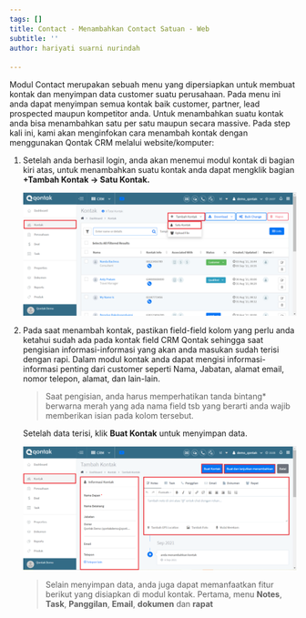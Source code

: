 ```yaml
---
tags: []
title: Contact - Menambahkan Contact Satuan - Web
subtitle: ''
author: hariyati suarni nurindah

---
```

Modul Contact merupakan sebuah menu yang dipersiapkan untuk membuat kontak dan menyimpan data customer suatu perusahaan. Pada menu ini anda dapat menyimpan semua kontak baik customer, partner, lead prospected maupun kompetitor anda. Untuk menambahkan suatu kontak anda bisa menambahkan satu per satu maupun secara massive. Pada step kali ini, kami akan menginfokan cara menambah kontak dengan menggunakan Qontak CRM melalui website/komputer:

1. Setelah anda berhasil login, anda akan menemui modul kontak di bagian kiri atas, untuk menambahkan suatu kontak anda dapat mengklik bagian **+Tambah Kontak -> Satu Kontak.**

   ![](/uploads/menambahkansatukontakweb1.PNG)
2. Pada saat menambah kontak, pastikan field-field kolom yang perlu anda ketahui sudah ada pada kontak field CRM Qontak sehingga saat pengisian informasi-informasi yang akan anda masukan sudah terisi dengan rapi. Dalam modul kontak anda dapat mengisi informasi-informasi penting dari customer seperti Nama, Jabatan, alamat email, nomor telepon, alamat, dan lain-lain.

   > Saat pengisian, anda harus memperhatikan tanda bintang* berwarna merah  yang ada nama field tsb yang berarti anda wajib memberikan isian pada kolom tersebut.

   Setelah data terisi, klik **Buat Kontak** untuk menyimpan data.

   ![](/uploads/menambahkansatukontakweb2.PNG)

   > Selain menyimpan data, anda juga dapat memanfaatkan fitur berikut yang disiapkan di modul kontak. Pertama, menu **Notes**, **Task**, **Panggilan**, **Email**, **dokumen** dan **rapat**